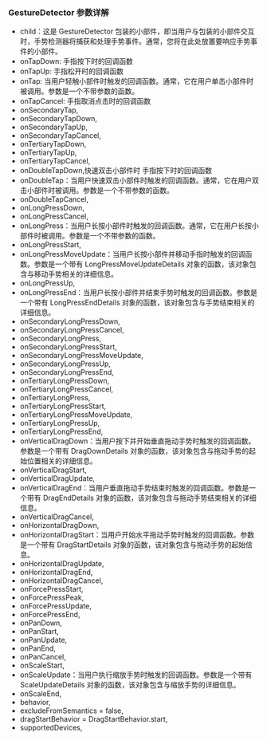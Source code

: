 ### GestureDetector 参数详解
- child：这是 GestureDetector 包装的小部件，即当用户与包装的小部件交互时，手势检测器将捕获和处理手势事件。通常，您将在此处放置要响应手势事件的小部件。
- onTapDown: 手指按下时的回调函数
- onTapUp: 手指松开时的回调函数
- onTap: 当用户轻触小部件时触发的回调函数。通常，它在用户单击小部件时被调用。参数是一个不带参数的函数。
- onTapCancel: 手指取消点击时的回调函数
- onSecondaryTap,
- onSecondaryTapDown,
- onSecondaryTapUp,
- onSecondaryTapCancel,
- onTertiaryTapDown,
- onTertiaryTapUp,
- onTertiaryTapCancel,
- onDoubleTapDown,快速双击小部件时 手指按下时的回调函数
- onDoubleTap：当用户快速双击小部件时触发的回调函数。通常，它在用户双击小部件时被调用。参数是一个不带参数的函数。
- onDoubleTapCancel,
- onLongPressDown,
- onLongPressCancel,
- onLongPress：当用户长按小部件时触发的回调函数。通常，它在用户长按小部件时被调用。参数是一个不带参数的函数。
- onLongPressStart,
- onLongPressMoveUpdate：当用户长按小部件并移动手指时触发的回调函数。参数是一个带有 LongPressMoveUpdateDetails 对象的函数，该对象包含与移动手势相关的详细信息。
- onLongPressUp,
- onLongPressEnd：当用户长按小部件并结束手势时触发的回调函数。参数是一个带有 LongPressEndDetails 对象的函数，该对象包含与手势结束相关的详细信息。
- onSecondaryLongPressDown,
- onSecondaryLongPressCancel,
- onSecondaryLongPress,
- onSecondaryLongPressStart,
- onSecondaryLongPressMoveUpdate,
- onSecondaryLongPressUp,
- onSecondaryLongPressEnd,
- onTertiaryLongPressDown,
- onTertiaryLongPressCancel,
- onTertiaryLongPress,
- onTertiaryLongPressStart,
- onTertiaryLongPressMoveUpdate,
- onTertiaryLongPressUp,
- onTertiaryLongPressEnd,
- onVerticalDragDown：当用户按下并开始垂直拖动手势时触发的回调函数。参数是一个带有 DragDownDetails 对象的函数，该对象包含与拖动手势的起始位置相关的详细信息。
- onVerticalDragStart,
- onVerticalDragUpdate,
- onVerticalDragEnd：当用户垂直拖动手势结束时触发的回调函数。参数是一个带有 DragEndDetails 对象的函数，该对象包含与拖动手势结束相关的详细信息。
- onVerticalDragCancel,
- onHorizontalDragDown,
- onHorizontalDragStart：当用户开始水平拖动手势时触发的回调函数。参数是一个带有 DragStartDetails 对象的函数，该对象包含与拖动手势的起始信息。
- onHorizontalDragUpdate,
- onHorizontalDragEnd,
- onHorizontalDragCancel,
- onForcePressStart,
- onForcePressPeak,
- onForcePressUpdate,
- onForcePressEnd,
- onPanDown,
- onPanStart,
- onPanUpdate,
- onPanEnd,
- onPanCancel,
- onScaleStart,
- onScaleUpdate：当用户执行缩放手势时触发的回调函数。参数是一个带有 ScaleUpdateDetails 对象的函数，该对象包含与缩放手势的详细信息。
- onScaleEnd,
- behavior,
- excludeFromSemantics = false,
- dragStartBehavior = DragStartBehavior.start,
- supportedDevices,


